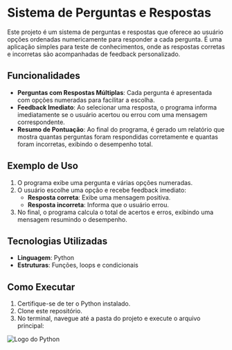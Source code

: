 # Sistema de Perguntas e Respostas

Este projeto é um sistema de perguntas e respostas que oferece ao usuário opções ordenadas numericamente para responder a cada pergunta. É uma aplicação simples para teste de conhecimentos, onde as respostas corretas e incorretas são acompanhadas de feedback personalizado.

## Funcionalidades

- **Perguntas com Respostas Múltiplas**: Cada pergunta é apresentada com opções numeradas para facilitar a escolha.
- **Feedback Imediato**: Ao selecionar uma resposta, o programa informa imediatamente se o usuário acertou ou errou com uma mensagem correspondente.
- **Resumo de Pontuação**: Ao final do programa, é gerado um relatório que mostra quantas perguntas foram respondidas corretamente e quantas foram incorretas, exibindo o desempenho total.

## Exemplo de Uso

1. O programa exibe uma pergunta e várias opções numeradas.
2. O usuário escolhe uma opção e recebe feedback imediato:
   - **Resposta correta**: Exibe uma mensagem positiva.
   - **Resposta incorreta**: Informa que o usuário errou.
3. No final, o programa calcula o total de acertos e erros, exibindo uma mensagem resumindo o desempenho.

## Tecnologias Utilizadas

- **Linguagem**: Python
- **Estruturas**: Funções, loops e condicionais

## Como Executar

1. Certifique-se de ter o Python instalado.
2. Clone este repositório.
3. No terminal, navegue até a pasta do projeto e execute o arquivo principal:

![Logo do Python](https://www.python.org/static/community_logos/python-logo-master-v3-TM.png)

